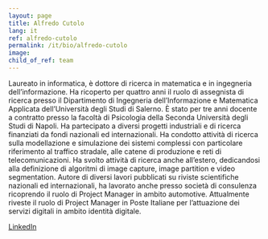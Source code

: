 ```yaml
---
layout: page
title: Alfredo Cutolo
lang: it
ref: alfredo-cutolo
permalink: /it/bio/alfredo-cutolo
image:
child_of_ref: team
---
```


Laureato in informatica, è dottore di ricerca in matematica e in ingegneria dell’informazione. Ha ricoperto per quattro anni il ruolo di assegnista di ricerca presso il Dipartimento di Ingegneria dell’Informazione e Matematica Applicata dell’Università degli Studi di Salerno. È stato per tre anni docente a contratto presso la facoltà di Psicologia della Seconda Università degli Studi di Napoli. Ha partecipato a diversi progetti industriali e di ricerca finanziati da fondi nazionali ed internazionali. Ha condotto attività di ricerca sulla modellazione e simulazione dei sistemi complessi con particolare riferimento al traffico stradale, alle catene di produzione e reti di telecomunicazioni. Ha svolto attività di ricerca anche all’estero, dedicandosi alla definizione di algoritmi di image capture, image partition e video segmentation. Autore di diversi lavori pubblicati su riviste scientifiche nazionali ed internazionali, ha lavorato anche presso società di consulenza ricoprendo il ruolo di Project Manager in ambito automotive. Attualmente riveste il ruolo di Project Manager in Poste Italiane per l’attuazione dei servizi digitali in ambito identità digitale.

[LinkedIn](https://www.linkedin.com/in/alfredo-cutolo-7b288953/)
